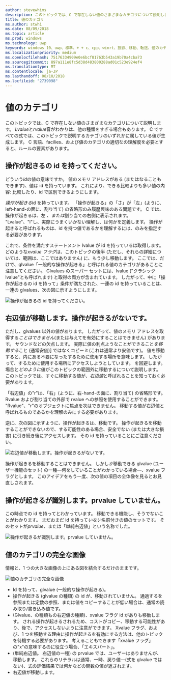 ```yaml
---
author: stevewhims
description: このトピックでは、C で存在しない値のさまざまなカテゴリについて説明します。 Lvalue と rvalue 音がわかりは、他の種類をすぎる場合もあります。
title: 値のカテゴリ
ms.author: stwhi
ms.date: 08/09/2018
ms.topic: article
ms.prod: windows
ms.technology: uwp
keywords: windows 10、uwp、標準、+ + c、cpp、winrt、投影、移動、転送、値のカテゴリ、移動の形式、最適な転送、操作が起きる、右辺値、glvalue、prvalue、xvalue フラグ
ms.localizationpriority: medium
ms.openlocfilehash: 75176334909e0e6bcf81763b543a19b70a4cba73
ms.sourcegitcommit: 897a111e8fc5d38d483800288ad01c523e924ef4
ms.translationtype: MT
ms.contentlocale: ja-JP
ms.lasthandoff: 08/10/2018
ms.locfileid: "2739098"
---
```

# <a name="value-categories"></a>値のカテゴリ
このトピックでは、C で存在しない値のさまざまなカテゴリについて説明します。 *Lvalue*と*rvalue*音がわかりは、他の種類をすぎる場合もあります。 C ですべての式では、このトピックで説明するカテゴリのいずれかに属している値が生成します。 C 言語、facilies、および値のカテゴリの適切なの理解度を必要とすると、ルールの要素があります。

## <a name="an-lvalue-has-identity"></a>操作が起きるの id を持ってください。
どういう*id*の値の意味ですか。 値のメモリ アドレスがある (またはなることもできます)、値は id を持っています。 これにより、できる比較よりも多い値の内容: 比較したり、id で区別できるようにします。

*操作が起きる*id を持っています。 「操作が起きる」の「さ」が「左」(ように、left-hand-の面に、割り当て) の省略形のみ履歴興味のある問題です。 C では、操作が起きるは、左 *、または*割り当ての右側に表示されます。 "Lvalue"、"l"し、実際にうまくいかない理解し、は何かを定義します。 操作が起きると呼ばれるものは、id を持つ値であるかを理解するには、のみを指定する必要があります。

これで、条件を満たすステートメント lvalue が id を持っているは取得します。 どのような*xvalue フラグ*は、このトピックの後半 (ただし、それらの詳細については、範囲は、ここではありません) に、もう少し移動します。 ここでは、だけで、glvalue「一般的な操作が起きる」と呼ばれる値のカテゴリがあることに注意してください。 Glvalues のスーパー セットには、lvalue ("クラシック lvalue"とも呼ばれます) と取得の両方が含まれています。 したがって、中に「操作が起きるの id を持って」条件が満たされた、一連の id を持っていることは、一連の glvalues、次の図に示すようにします。

![操作が起きるの id を持ってください。](images/has-identity1.png)

## <a name="an-rvalue-is-movable-an-lvalue-is-not"></a>右辺値が移動します。操作が起きるがないです。
ただし、glvalues 以外の値があります。 したがって、値のメモリ アドレスを取得する*ことはできません*(または与えてを有効にすることはできません) があります。 サウンドなどの欠点します。 実際に値の利点ようなことができること*を移動する*こと (通常安価)] ではなくコピー it (これは通常より安価です)。 値を移動すると、内にある不要になったするために使用する場所を意味します。 したがって、するために使用する場所にアクセスしようとしています。 を回避します。 場合と*どのように*値がこのトピックの範囲外に移動するについて説明します。 このトピックでは、すぐに移動する値が、*右辺値*と呼ばれることを知っておく必要があります。

「右辺値」の"r"は、「右」(ように、右-hand-の面に、割り当て) の省略形です。 Rvalue および割り当ての外部で rvalue への参照を使用することができます。 "Rvalue"、"r"のオブジェクトに焦点を次はできません。 移動する値が右辺値と呼ばれるものであるかを理解のみにする必要があります。

逆に、次の図に示すように、操作が起きるは、移動です。 操作が起きるを移動することができないので、する可能性のある場合、安全でない (または大きな損害) に引き続き後にアクセスします。 その id を持っていることにご注意ください。

![右辺値が移動します。操作が起きるがないです。](images/is-movable.png)

操作が起きるを移動することはできません。 しかし*が*移動できる glvalue (ユーザー機能のセット) の一種&mdash;何をしていることがわかっている場合&mdash;、xvalue フラグとします。 このアイデアをもう一度、次の値の項目の全体像を見るとお見直しされます。

## <a name="an-lvalue-has-identity-a-prvalue-does-not"></a>操作が起きるが識別します。prvalue していません。
この時点での id を持ってとわかっています。 移動できる機能し、そうでないことがわかります。 まだおまだ id を持って*いない*名前付きの値のセットです。 そのセットが*prvalue*、または「単純右辺値」という名称でした。

![操作が起きるが識別します。prvalue していません。](images/has-identity2.png)

## <a name="the-complete-picture-of-value-categories"></a>値のカテゴリの完全な画像
情報と、1 つの大きな画像の上にある図を結合するだけのままです。

![値のカテゴリの完全な画像](images/value-categories.png)

- Id を持って、glvalue (一般的な操作が起きる)。
- 操作が起きる (glvalue の種類) の id が、移動されていません。 通過するを参照または定数の参照、または値をコピーすることが低い場合は、通常の読み取り/書き込み値です。
- (Glvalue、の種類もの右辺値の種類)、xvalue フラグ id がありも移動します。 される操作が起きるされるため、コストがコピー、移動する可能性があり、後で、アクセスしないように注意ができます。 Xvalue フラグ、および、1 つを移動する理由に操作が起きるを有効にする方法は、他のトピックを待機する必要があります。 考えることもできます「xvalue フラグ」の"x"の意味するのに役立つ場合、「エキスパート」。
- (単純右辺値。 右辺値の一種) の prvalue では、ユーザーはありませんが、移動します。 これらのリテラルは通常、一時、戻り値&mdash;(式を glvalue ではない)、式の評価結果では何かなどの関数の値が返されます。
- 右辺値が移動します。
